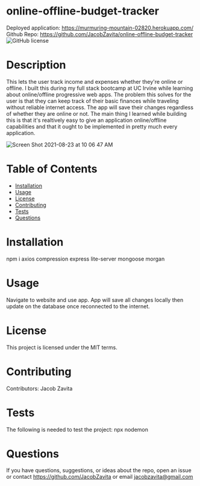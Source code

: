 # online-offline-budget-tracker

Deployed application: https://murmuring-mountain-02820.herokuapp.com/
Github Repo: https://github.com/JacobZavita/online-offline-budget-tracker
![GitHub license](https://img.shields.io/badge/license-MIT-blue.svg)
# Description
This lets the user track income and expenses whether they're online or offline. I built this during my full stack bootcamp at UC Irvine while learning about online/offline progressive web apps. The problem this solves for the user is that they can keep track of their basic finances while traveling without reliable internet access. The app will save their changes regardless of whether they are online or not. The main thing I learned while building this is that it's realtively easy to give an application online/offline capabilities and that it ought to be implemented in pretty much every application.

![Screen Shot 2021-08-23 at 10 06 47 AM](https://user-images.githubusercontent.com/81720959/130488359-41da66c1-812b-48ad-893b-cfe2c849a4d6.png)

# Table of Contents
* [Installation](#installation)
* [Usage](#usage)
* [License](#license)
* [Contributing](#contributing)
* [Tests](#tests)
* [Questions](#questions)
# Installation
 npm i axios compression express lite-server mongoose morgan
# Usage
Navigate to website and use app. App will save all changes locally then update on the database once reconnected to the internet.
# License
This project is licensed under the MIT terms.
# Contributing
Contributors: Jacob Zavita
# Tests
The following is needed to test the project: npx nodemon
# Questions
If you have questions, suggestions, or ideas about the repo, open an issue or contact https://github.com/JacobZavita or email jacobzavita@gmail.com
